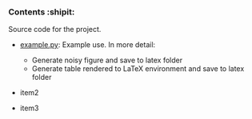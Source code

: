 ### Contents :shipit:

Source code for the project.

- [example.py](https://github.com/nicolossus/): Example use. In more detail:
  - Generate noisy figure and save to latex folder
  - Generate table rendered to LaTeX environment and save to latex folder

- item2

- item3

